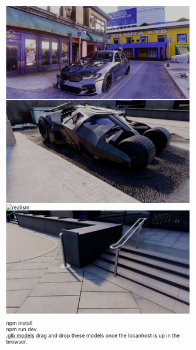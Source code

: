 <img src="Screenshot 2024-12-30 003054.png" alt="realism" width="500">
<img src="Screenshot 2025-02-13 170319.png" alt="realism" width="500">
<img src="Screenshot 2025-02-13 170339.png" alt="realism" width="500">
<img src="Screenshot 2025-02-13 170404.png" alt="realism" width="500">

npm install<br>
npm run dev<br>
<a href="https://drive.google.com/drive/u/2/folders/1W5SZwifKhzMEBDdKp7BC3gN_IENm0NNU">.glb models</a>
drag and drop these models once the locanhost is up in the browser.
